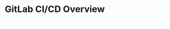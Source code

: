 # GitLab CI/CD Overview

![](https://github.com/JonmarCorpuz/LetsLearn/blob/main/Assets/Whitespace.png)
